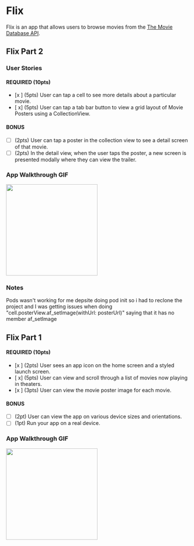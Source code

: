 # Flix

Flix is an app that allows users to browse movies from the [The Movie Database API](http://docs.themoviedb.apiary.io/#).

## Flix Part 2

### User Stories

#### REQUIRED (10pts)
- [x ] (5pts) User can tap a cell to see more details about a particular movie.
- [ x] (5pts) User can tap a tab bar button to view a grid layout of Movie Posters using a CollectionView.

#### BONUS
- [ ] (2pts) User can tap a poster in the collection view to see a detail screen of that movie.
- [ ] (2pts) In the detail view, when the user taps the poster, a new screen is presented modally where they can view the trailer.

### App Walkthrough GIF

<img src="YOUR_GIF_URL_HERE" width=250><br>

### Notes
Pods wasn't working for me depsite doing pod init so i had to reclone the project and I was getting issues when doing "cell.posterView.af_setImage(withUrl: posterUrl)" saying that it has no member af_setImage

## Flix Part 1


#### REQUIRED (10pts)
- [x ] (2pts) User sees an app icon on the home screen and a styled launch screen.
- [ x] (5pts) User can view and scroll through a list of movies now playing in theaters.
- [x ] (3pts) User can view the movie poster image for each movie.

#### BONUS
- [ ] (2pt) User can view the app on various device sizes and orientations.
- [ ] (1pt) Run your app on a real device.

### App Walkthrough GIF

<img src="http://g.recordit.co/ILB1fXQ7Bc.gif" width=250><br>


